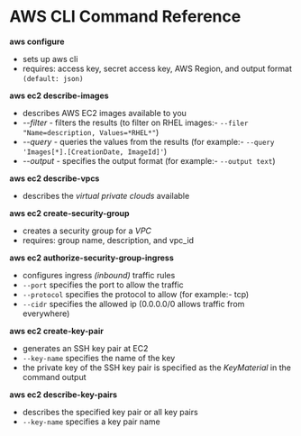 # AWS CLI Command Reference

**aws configure** 
- sets up aws cli 
- requires: access key, secret access key, AWS Region, and output format `(default: json)`

**aws ec2 describe-images**
- describes AWS EC2 images available to you
- *--filter* - filters the results (to filter on RHEL images:- `--filer "Name=description, Values=*RHEL*"`)
- *--query* - queries the values from the results (for example:- `--query 'Images[*].[CreationDate, ImageId]'`)
- *--output* - specifies the output format (for example:- `--output text`)

**aws ec2 describe-vpcs**
- describes the _virtual private clouds_ available

**aws ec2 create-security-group**
- creates a security group for a _VPC_
- requires: group name, description, and vpc_id

**aws ec2 authorize-security-group-ingress**
- configures ingress _(inbound)_ traffic rules
- `--port` specifies the port to allow the traffic
- `--protocol` specifies the protocol to allow (for example:- tcp)
- `--cidr` specifies the allowed ip (0.0.0.0/0 allows traffic from everywhere)

**aws ec2 create-key-pair**
- generates an SSH key pair at EC2
- `--key-name` specifies the name of the key
- the private key of the SSH key pair is specified as the _KeyMaterial_ in the command output

**aws ec2 describe-key-pairs**
- describes the specified key pair or all key pairs
- `--key-name` specifies a key pair name
